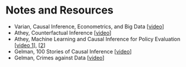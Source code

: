 # Notes and Resources

- Varian, Causal Inference, Econometrics, and Big Data [[video](https://www.youtube.com/watch?v=8xa-hSlJFo0)]
- Athey, Counterfactual Inference [[video](https://www.youtube.com/watch?v=yKs6msnw9m8)]
- Athey, Machine Learning and Causal Inference for Policy Evaluation [[video 1](https://www.youtube.com/watch?v=Yx6qXM_rfKQ)], [[2](https://www.youtube.com/watch?v=DixuYCsXFig)]
- Gelman, 100 Stories of Causal Inference [[video](https://www.youtube.com/watch?v=jnI5KI843Lk)]
- Gelman, Crimes against Data [[video](https://www.youtube.com/watch?v=fc1hkFC2c1E)]

